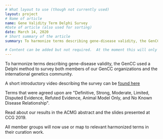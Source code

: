 ```yaml
---
# What layout to use (though not currently used)
layout: project
# Name of article
name: Gene Validity Term Delphi Survey
#Date of article (also used for sorting)
date: March 14, 2020
# Short summary of the article
summary: To harmonize terms describing gene-disease validity, the GenCC used a Delphi method to survey both members of our GenCC organizations and the international genetics community.

# Content can be added but not required.  At the moment this will only show on the home page area.
---
```

To harmonize terms describing gene-disease validity, the GenCC used a Delphi method to survey both members of our GenCC organizations and the international genetics community.

A short introductory video describing the survey can be [found here](https://vimeo.com/306463165)

Terms that were agreed upon are "Definitive, Strong, Moderate, Limited, Disputed Evidence, Refuted Evidence, Animal Model Only, and No Known Disease Relationship".

Read about our results in the ACMG abstract and the slides presented at CCG 2019.

All member groups will now use or map to relevant harmonized terms in their curation work.